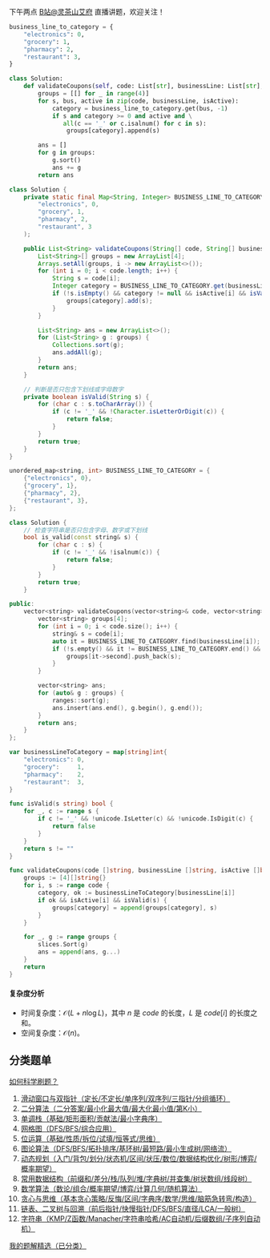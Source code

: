 下午两点 [B站@灵茶山艾府](https://space.bilibili.com/206214) 直播讲题，欢迎关注！

```py [sol-Python3]
business_line_to_category = {
    "electronics": 0,
    "grocery": 1,
    "pharmacy": 2,
    "restaurant": 3,
}

class Solution:
    def validateCoupons(self, code: List[str], businessLine: List[str], isActive: List[bool]) -> List[str]:
        groups = [[] for _ in range(4)]
        for s, bus, active in zip(code, businessLine, isActive):
            category = business_line_to_category.get(bus, -1)
            if s and category >= 0 and active and \
               all(c == '_' or c.isalnum() for c in s):
                groups[category].append(s)

        ans = []
        for g in groups:
            g.sort()
            ans += g
        return ans
```

```java [sol-Java]
class Solution {
    private static final Map<String, Integer> BUSINESS_LINE_TO_CATEGORY = Map.of(
        "electronics", 0,
        "grocery", 1,
        "pharmacy", 2,
        "restaurant", 3
    );

    public List<String> validateCoupons(String[] code, String[] businessLine, boolean[] isActive) {
        List<String>[] groups = new ArrayList[4];
        Arrays.setAll(groups, i -> new ArrayList<>());
        for (int i = 0; i < code.length; i++) {
            String s = code[i];
            Integer category = BUSINESS_LINE_TO_CATEGORY.get(businessLine[i]);
            if (!s.isEmpty() && category != null && isActive[i] && isValid(s)) {
                groups[category].add(s);
            }
        }

        List<String> ans = new ArrayList<>();
        for (List<String> g : groups) {
            Collections.sort(g);
            ans.addAll(g);
        }
        return ans;
    }

    // 判断是否只包含下划线或字母数字
    private boolean isValid(String s) {
        for (char c : s.toCharArray()) {
            if (c != '_' && !Character.isLetterOrDigit(c)) {
                return false;
            }
        }
        return true;
    }
}
```

```cpp [sol-C++]
unordered_map<string, int> BUSINESS_LINE_TO_CATEGORY = {
    {"electronics", 0},
    {"grocery", 1},
    {"pharmacy", 2},
    {"restaurant", 3},
};

class Solution {
    // 检查字符串是否只包含字母、数字或下划线
    bool is_valid(const string& s) {
        for (char c : s) {
            if (c != '_' && !isalnum(c)) {
                return false;
            }
        }
        return true;
    }

public:
    vector<string> validateCoupons(vector<string>& code, vector<string>& businessLine, vector<bool>& isActive) {
        vector<string> groups[4];
        for (int i = 0; i < code.size(); i++) {
            string& s = code[i];
            auto it = BUSINESS_LINE_TO_CATEGORY.find(businessLine[i]);
            if (!s.empty() && it != BUSINESS_LINE_TO_CATEGORY.end() && isActive[i] && is_valid(s)) {
                groups[it->second].push_back(s);
            }
        }

        vector<string> ans;
        for (auto& g : groups) {
            ranges::sort(g);
            ans.insert(ans.end(), g.begin(), g.end());
        }
        return ans;
    }
};
```

```go [sol-Go]
var businessLineToCategory = map[string]int{
	"electronics": 0,
	"grocery":     1,
	"pharmacy":    2,
	"restaurant":  3,
}

func isValid(s string) bool {
	for _, c := range s {
		if c != '_' && !unicode.IsLetter(c) && !unicode.IsDigit(c) {
			return false
		}
	}
	return s != ""
}

func validateCoupons(code []string, businessLine []string, isActive []bool) (ans []string) {
	groups := [4][]string{}
	for i, s := range code {
		category, ok := businessLineToCategory[businessLine[i]]
		if ok && isActive[i] && isValid(s) {
			groups[category] = append(groups[category], s)
		}
	}

	for _, g := range groups {
		slices.Sort(g)
		ans = append(ans, g...)
	}
	return
}
```

#### 复杂度分析

- 时间复杂度：$\mathcal{O}(L + n\log L)$，其中 $n$ 是 $\textit{code}$ 的长度，$L$ 是 $\textit{code}[i]$ 的长度之和。
- 空间复杂度：$\mathcal{O}(n)$。

## 分类题单

[如何科学刷题？](https://leetcode.cn/circle/discuss/RvFUtj/)

1. [滑动窗口与双指针（定长/不定长/单序列/双序列/三指针/分组循环）](https://leetcode.cn/circle/discuss/0viNMK/)
2. [二分算法（二分答案/最小化最大值/最大化最小值/第K小）](https://leetcode.cn/circle/discuss/SqopEo/)
3. [单调栈（基础/矩形面积/贡献法/最小字典序）](https://leetcode.cn/circle/discuss/9oZFK9/)
4. [网格图（DFS/BFS/综合应用）](https://leetcode.cn/circle/discuss/YiXPXW/)
5. [位运算（基础/性质/拆位/试填/恒等式/思维）](https://leetcode.cn/circle/discuss/dHn9Vk/)
6. [图论算法（DFS/BFS/拓扑排序/基环树/最短路/最小生成树/网络流）](https://leetcode.cn/circle/discuss/01LUak/)
7. [动态规划（入门/背包/划分/状态机/区间/状压/数位/数据结构优化/树形/博弈/概率期望）](https://leetcode.cn/circle/discuss/tXLS3i/)
8. [常用数据结构（前缀和/差分/栈/队列/堆/字典树/并查集/树状数组/线段树）](https://leetcode.cn/circle/discuss/mOr1u6/)
9. [数学算法（数论/组合/概率期望/博弈/计算几何/随机算法）](https://leetcode.cn/circle/discuss/IYT3ss/)
10. [贪心与思维（基本贪心策略/反悔/区间/字典序/数学/思维/脑筋急转弯/构造）](https://leetcode.cn/circle/discuss/g6KTKL/)
11. [链表、二叉树与回溯（前后指针/快慢指针/DFS/BFS/直径/LCA/一般树）](https://leetcode.cn/circle/discuss/K0n2gO/)
12. [字符串（KMP/Z函数/Manacher/字符串哈希/AC自动机/后缀数组/子序列自动机）](https://leetcode.cn/circle/discuss/SJFwQI/)

[我的题解精选（已分类）](https://github.com/EndlessCheng/codeforces-go/blob/master/leetcode/SOLUTIONS.md)
